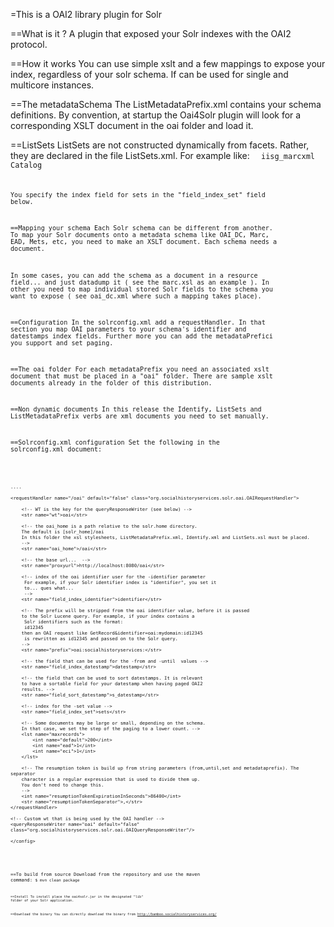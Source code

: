 =This is a OAI2 library plugin for Solr

==What is it ?
A plugin that exposed your Solr indexes with the OAI2 protocol.

==How it works
You can use simple xslt and a few mappings to expose your index, regardless of your
solr schema. If can be used for single and multicore instances.

==The metadataSchema
The ListMetadataPrefix.xml contains your schema definitions. By
convention, at startup the Oai4Solr plugin  will look for a corresponding
 XSLT document in the oai folder and load it.

==ListSets
ListSets are not constructed dynamically from facets. Rather, they are
declared in the file ListSets.xml. For example like:
<code><ListSets>
        <set>
            <setSpec>iisg_marcxml</setSpec>
            <setName>Catalog</setName>
        </set>
<ListSets><code>

You specify the index field for sets in the "field_index_set" field below.

==Mapping your schema
Each Solr schema can be different from another. To map your Solr
 documents onto a metadata schema like OAI_DC, Marc, EAD, Mets, etc,
 you need to make an XSLT document. Each schema needs a document.

In some cases, you can add the schema as a document in a resource field...
and just datadump it ( see the marc.xsl as an example ). In other you need
 to map individual stored Solr fields to the schema you want to expose ( see
 oai_dc.xml where such a mapping takes place).

==Configuration
In the solrconfig.xml add a requestHandler. In that section you map
OAI parameters to your schema's identifier and datestamps index fields.
Further more you can add the metadataPrefici you support and set paging.

==The oai folder
For each metadataPrefix you need an associated xslt document that must be
placed in a "oai" folder. There are sample xslt documents already
in the folder of this distribution.

==Non dynamic documents
In this release the Identify, ListSets and ListMetadataPrefix verbs are
 xml documents you need to set manually.

==Solrconfig.xml configuration
Set the following in the solrconfig.xml document:

<code><config>

    ....

    <requestHandler name="/oai" default="false" class="org.socialhistoryservices.solr.oai.OAIRequestHandler">

        <!-- WT is the key for the queryResponseWriter (see below) -->
        <str name="wt">oai</str>

        <!-- the oai_home is a path relative to the solr.home directory.
        The default is [solr_home]/oai
        In this folder the xsl stylesheets, ListMetadataPrefix.xml, Identify.xml and ListSets.xsl must be placed.
        -->
        <str name="oai_home">/oai</str>

        <!-- the base url...  -->
        <str name="proxyurl">http://localhost:8080/oai</str>

        <!-- index of the oai identifier user for the -identifier parameter
         For example, if your Solr identifier index is "identifier", you set it
         to... ques what...
         -->
        <str name="field_index_identifier">identifier</str>

        <!-- The prefix will be stripped from the oai identifier value, before it is passed
        to the Solr Lucene query. For example, if your index contains a
         Solr identifiers such as the format:
         id12345
        then an OAI request like GetRecord&identifier=oai:mydomain:id12345
         is rewritten as id12345 and passed on to the Solr query.
        -->
        <str name="prefix">oai:socialhistoryservices:</str>

        <!-- the field that can be used for the -from and -until  values -->
        <str name="field_index_datestamp">datestamp</str>

        <!-- the field that can be used to sort datestamps. It is relevant
        to have a sortable field for your datestamp when having paged OAI2
        results. -->
        <str name="field_sort_datestamp">s_datestamp</str>

        <!-- index for the -set value -->
        <str name="field_index_set">sets</str>

        <!-- Some documents may be large or small, depending on the schema.
        In that case, we set the step of the paging to a lower count. -->
        <lst name="maxrecords">
            <int name="default">200</int>
            <int name="ead">1</int>
            <int name="eci">1</int>
        </lst>

        <!-- The resumption token is build up from string parameters (from,until,set and metadataprefix). The separator
        character is a regular expression that is used to divide them up.
        You don't need to change this.
        -->
        <int name="resumptionTokenExpirationInSeconds">86400</int>
        <str name="resumptionTokenSeparator">,</str>
    </requestHandler>

    <!-- Custom wt that is being used by the OAI handler -->
    <queryResponseWriter name="oai" default="false" class="org.socialhistoryservices.solr.oai.OAIQueryResponseWriter"/>

    </config>
<code>

==To build from source
Download from the repository and use the maven command:
<code>$ mvn clean package<code>

==Install
To install place the oai4solr.jar in the designated "lib" folder of your Solr application.

==Download the binary
You can directly download the binary from
http://bamboo.socialhistoryservices.org/